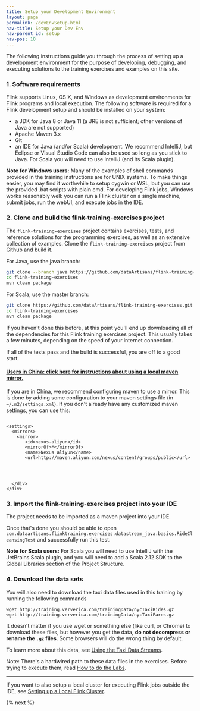 ```yaml
---
title: Setup your Development Environment
layout: page
permalink: /devEnvSetup.html
nav-title: Setup your Dev Env
nav-parent_id: setup
nav-pos: 10
---
```


The following instructions guide you through the process of setting up a development environment for the purpose of developing, debugging, and executing solutions to the training exercises and examples on this site.

### 1. Software requirements

Flink supports Linux, OS X, and Windows as development environments for Flink programs and local execution. The following software is required for a Flink development setup and should be installed on your system:

- a JDK for Java 8 or Java 11 (a JRE is not sufficient; other versions of Java are not supported)
- Apache Maven 3.x
- Git
- an IDE for Java (and/or Scala) development. We recommend IntelliJ, but Eclipse or Visual Studio Code can also be used so long as you stick to Java. For Scala you will need to use IntelliJ (and its Scala plugin).

<div class="alert alert-info">
<p>
<strong>Note for Windows users:</strong>
Many of the examples of shell commands provided in the training instructions are for UNIX systems.
To make things easier, you may find it worthwhile to setup cygwin or WSL, but you can use the provided .bat scripts with plain cmd.
For developing Flink jobs, Windows works reasonably well: you can run a Flink cluster on a single machine, submit jobs, run the webUI, and execute jobs in the IDE.
</p>
</div>

### 2. Clone and build the flink-training-exercises project

The `flink-training-exercises` project contains exercises, tests, and reference solutions for the programming exercises, as well as an extensive collection of examples. Clone the `flink-training-exercises` project from Github and build it.

For Java, use the java branch:

~~~bash
git clone --branch java https://github.com/dataArtisans/flink-training-exercises.git
cd flink-training-exercises
mvn clean package
~~~

For Scala, use the master branch:

~~~bash
git clone https://github.com/dataArtisans/flink-training-exercises.git
cd flink-training-exercises
mvn clean package
~~~

If you haven't done this before, at this point you'll end up downloading all of the dependencies for this Flink training exercises project. This usually takes a few minutes, depending on the speed of your internet connection.

If all of the tests pass and the build is successful, you are off to a good start.

<div class="panel-group" id="accordion" role="tablist" aria-multiselectable="true">
  <div class="panel panel-default">
    <div class="panel-heading" role="tab" id="headingOne">
      <h4 class="panel-title">
        <a class="collapsed" role="button" data-toggle="collapse" data-parent="#accordion" href="#collapseOne" aria-expanded="false" aria-controls="collapseOne">
Users in China: click here for instructions about using a local maven mirror.
        </a>
      </h4>
    </div>
    <div id="collapseOne" class="panel-collapse collapse" role="tabpanel" aria-labelledby="headingOne">
      <div class="panel-body">
If you are in China, we recommend configuring maven to use a mirror. This is done by adding some configuration to your maven settings file (in <code>~/.m2/settings.xml</code>). If you don't already have any customized maven settings, you can use this:

<pre><code>
&lt;settings&gt;
  &lt;mirrors&gt;
    &lt;mirror&gt;
       &lt;id&gt;nexus-aliyun&lt;/id&gt;
       &lt;mirrorOf&gt;*&lt;/mirrorOf&gt;
       &lt;name&gt;Nexus aliyun&lt;/name&gt;
       &lt;url&gt;http://maven.aliyun.com/nexus/content/groups/public&lt;/url&gt;
    </mirror>
  </mirrors>
</settings>
</code></pre>

      </div>
    </div>
  </div>
</div>

### 3. Import the flink-training-exercises project into your IDE

The project needs to be imported as a maven project into your IDE.

Once that's done you should be able to open `com.dataartisans.flinktraining.exercises.datastream_java.basics.RideCleansingTest` and successfully run this test.

<div class="alert alert-info">
<p>
<strong>Note for Scala users:</strong>
For Scala you will need to use IntelliJ with the JetBrains Scala plugin, and you will need to add a Scala 2.12 SDK to the Global Libraries section of the Project Structure.</p>
</div>

### 4. Download the data sets

You will also need to download the taxi data files used in this training by running the following commands

~~~~
wget http://training.ververica.com/trainingData/nycTaxiRides.gz
wget http://training.ververica.com/trainingData/nycTaxiFares.gz
~~~~

It doesn't matter if you use wget or something else (like curl, or Chrome) to download these files, but however you get the data, **do not decompress or rename the `.gz` files**. Some browsers will do the wrong thing by default.

To learn more about this data, see [Using the Taxi Data Streams]({{site.baseurl}}/setup/taxiData.html).

Note: There's a hardwired path to these data files in the exercises. Before trying to execute them, read [How to do the Labs]({{site.baseurl}}/setup/howto-exercises.html).

<hr style="margin: 0 0 10px 0" />

If you want to also setup a local cluster for executing Flink jobs outside the IDE, see [Setting up a Local Flink Cluster]({{site.baseurl}}/setup/localCluster.html).

{% next %}
